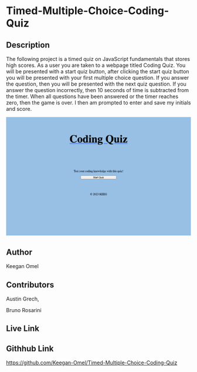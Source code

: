# Timed-Multiple-Choice-Coding-Quiz

## Description

The following project is a timed quiz on JavaScript fundamentals that stores high scores. As a user you are taken to a webpage titled Coding Quiz. You will be presented with a start quiz button, after clicking the start quiz button you will be presented with your first multiple choice question. If you answer the question, then you will be presented with the next quiz question. If you answer the question incorrectly, then 10 seconds of time is subtracted from the timer. When all questions have been answered or the timer reaches zero, then the game is over. I then am prompted to enter and save my initials and score.

![screenshot](./Assets/Images/screencapture-file-Users-keeganomel-bootcamp-Week-4-Index-html-2023-03-26-19_41_27.png)


## Author 

Keegan Omel

## Contributors

Austin Grech,

Bruno Rosarini

## Live Link


## Githhub Link

https://github.com/Keegan-Omel/Timed-Multiple-Choice-Coding-Quiz
